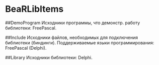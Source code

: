 # BeaRLibItems

##DemoProgram
Исходники программы, что демонстр. работу библиотеки: FreePascal.

##Include
Исходники файлов, необходимых для подключения библиотеки (биндинги).
Поддерживаемые языки программирования: FreePascal (Delphi).

##Library
Исходники библиотеки: Delphi.

